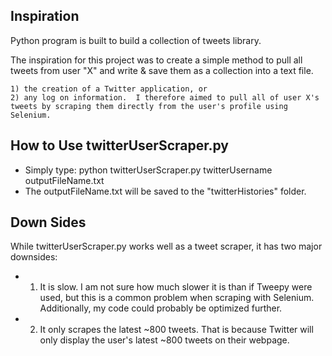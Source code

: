 ## Inspiration
Python program is built to build a collection of tweets library. 

The inspiration for this project was to create a simple method to pull all tweets from user "X" and write & save them as a collection into a text file.  

    1) the creation of a Twitter application, or
    2) any log on information.  I therefore aimed to pull all of user X's tweets by scraping them directly from the user's profile using Selenium.

## How to Use twitterUserScraper.py
- Simply type: python twitterUserScraper.py twitterUsername outputFileName.txt 
- The outputFileName.txt will be saved to the "twitterHistories" folder.

## Down Sides
While twitterUserScraper.py works well as a tweet scraper, it has two major downsides:

- 1) It is slow.  I am not sure how much slower it is than if Tweepy were used, but this is a common problem when scraping with Selenium.  Additionally, my code could probably be optimized further.

- 2) It only scrapes the latest ~800 tweets.  That is because Twitter will only display the user's latest ~800 tweets on their webpage.  
